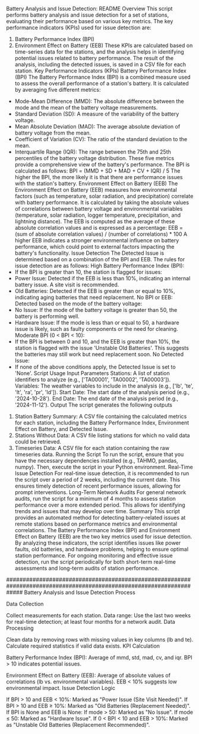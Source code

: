 Battery Analysis and Issue Detection: 
README
Overview
This script performs battery analysis and issue detection for a set of stations, evaluating 
their performance based on various key metrics. The key performance indicators (KPIs) 
used for issue detection are:
1. Battery Performance Index (BPI)
2. Environment Effect on Battery (EEB)
These KPIs are calculated based on time-series data for the stations, and the analysis helps 
in identifying potential issues related to battery performance. The result of the analysis, 
including the detected issues, is saved in a CSV file for each station.
Key Performance Indicators (KPIs)
Battery Performance Index (BPI)
The Battery Performance Index (BPI) is a combined measure used to assess the overall 
performance of a station's battery. It is calculated by averaging five different metrics:
- Mode-Mean Difference (MMD): The absolute difference between the mode and the mean of 
the battery voltage measurements.
- Standard Deviation (SD): A measure of the variability of the battery voltage.
- Mean Absolute Deviation (MAD): The average absolute deviation of battery voltage from 
the mean.
- Coefficient of Variation (CV): The ratio of the standard deviation to the mean.
- Interquartile Range (IQR): The range between the 75th and 25th percentiles of the battery 
voltage distribution.
These five metrics provide a comprehensive view of the battery's performance. The BPI is 
calculated as follows:
BPI = (MMD + SD + MAD + CV + IQR) / 5
The higher the BPI, the more likely it is that there are performance issues with the station's 
battery.
Environment Effect on Battery (EEB)
The Environment Effect on Battery (EEB) measures how environmental factors (such as 
temperature, solar radiation, and precipitation) correlate with battery performance. It is 
calculated by taking the absolute values of correlations between battery voltage and 
environmental variables (temperature, solar radiation, logger temperature, precipitation, 
and lightning distance). The EEB is computed as the average of these absolute correlation 
values and is expressed as a percentage:
EEB = (sum of absolute correlation values) / (number of correlations) * 100
A higher EEB indicates a stronger environmental influence on battery performance, which 
could point to external factors impacting the battery's functionality.
Issue Detection
The Detected Issue is determined based on a combination of the BPI and EEB. The rules for 
issue detection are as follows:
High Battery Performance Index (BPI):
- If the BPI is greater than 10, the station is flagged for issues:
 - Power Issue: Detected if the EEB is less than 10%, indicating an internal battery issue. A 
site visit is recommended.
 - Old Batteries: Detected if the EEB is greater than or equal to 10%, indicating aging 
batteries that need replacement.
No BPI or EEB: Detected based on the mode of the battery voltage:
- No Issue: If the mode of the battery voltage is greater than 50, the battery is performing 
well.
- Hardware Issue: If the mode is less than or equal to 50, a hardware issue is likely, such as 
faulty components or the need for cleaning.
Moderate BPI (0 < BPI < 10):
- If the BPI is between 0 and 10, and the EEB is greater than 10%, the station is flagged with 
the issue 'Unstable Old Batteries'. This suggests the batteries may still work but need 
replacement soon.
No Detected Issue:
- If none of the above conditions apply, the Detected Issue is set to 'None'.
Script Usage
Input Parameters
Stations: A list of station identifiers to analyze (e.g., ['TA00001', 'TA00002', 'TA00003']).
Variables: The weather variables to include in the analysis (e.g., ['lb', 'te', 'lt', 'ra', 'pr', 'ld']).
Start Date: The start date of the analysis period (e.g., '2024-10-28').
End Date: The end date of the analysis period (e.g., '2024-11-12').
Output
The script generates the following outputs
1. Station Battery Summary: A CSV file containing the calculated metrics for each station, 
including the Battery Performance Index, Environment Effect on Battery, and Detected 
Issue.
2. Stations Without Data: A CSV file listing stations for which no valid data could be 
retrieved.
3. Timeseries Data: A CSV file for each station containing the raw timeseries data.
Running the Script
To run the script, ensure that you have the necessary dependencies installed (e.g., TAHMO, 
pandas, numpy). Then, execute the script in your Python environment.
Real-Time Issue Detection
For real-time issue detection, it is recommended to run the script over a period of 2 weeks, 
including the current date. This ensures timely detection of recent performance issues, 
allowing for prompt interventions.
Long-Term Network Audits
For general network audits, run the script for a minimum of 4 months to assess station 
performance over a more extended period. This allows for identifying trends and issues that 
may develop over time.
Summary
This script provides an automated method for detecting battery-related issues at remote 
stations based on performance metrics and environmental correlations. The Battery 
Performance Index (BPI) and Environment Effect on Battery (EEB) are the two key metrics 
used for issue detection. By analyzing these indicators, the script identifies issues like 
power faults, old batteries, and hardware problems, helping to ensure optimal station 
performance.
For ongoing monitoring and effective issue detection, run the script periodically for both 
short-term real-time assessments and long-term audits of station performance.

#####################################################################################################################
Battery Analysis and Issue Detection Process

Data Collection

Collect measurements for each station.
Data range: Use the last two weeks for real-time detection; at least four months for a network audit.
Data Processing

Clean data by removing rows with missing values in key columns (lb and te).
Calculate required statistics if valid data exists.
KPI Calculation

Battery Performance Index (BPI): Average of mmd, std, mad, cv, and iqr.
BPI > 10 indicates potential issues.

Environment Effect on Battery (EEB): Average of absolute values of correlations (lb vs. environmental variables).
EEB < 10% suggests low environmental impact.
Issue Detection Logic

If BPI > 10 and EEB < 10%: Marked as "Power Issue (Site Visit Needed)".
If BPI > 10 and EEB ≥ 10%: Marked as "Old Batteries (Replacement Needed)".
If BPI is None and EEB is None:
If mode > 50: Marked as "No Issue".
If mode ≤ 50: Marked as "Hardware Issue".
If 0 < BPI < 10 and EEB > 10%: Marked as "Unstable Old Batteries (Replacement Recommended)".

